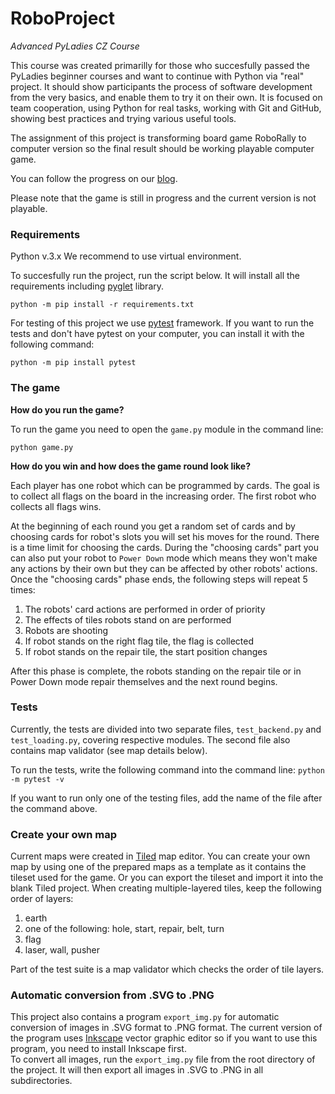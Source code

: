 # RoboProject
*Advanced PyLadies CZ Course*

This course was created primarilly for those who succesfully passed the PyLadies beginner courses and want to continue with Python via "real" project. It should show participants the process of software development from the very basics, and enable them to try it on their own. It is focused on team cooperation, using Python for real tasks, working with Git and GitHub, showing best practices and trying various useful tools. 

The assignment of this project is transforming board game RoboRally to computer version so the final result should be working playable computer game.

You can follow the progress on our [blog](https://roboprojekt.pyladies.cz/).

Please note that the game is still in progress and the current version is not playable.

### Requirements

Python v.3.x
We recommend to use virtual environment.

To succesfully run the project, run the script below. It will install all the requirements including [pyglet](https://bitbucket.org/pyglet/pyglet/wiki/Home) library.
```
python -m pip install -r requirements.txt
```

For testing of this project we use [pytest](https://docs.pytest.org/en/latest/) framework. If you want to run the tests and don't have pytest on your computer, you can install it with the following command:
```
python -m pip install pytest
```

### The game

**How do you run the game?**

To run the game you need to open the `game.py` module in the command line:
```
python game.py
```

**How do you win and how does the game round look like?**

Each player has one robot which can be programmed by cards. The goal is to collect all flags on the board in the increasing order. The first robot who collects all flags wins.

At the beginning of each round you get a random set of cards and by choosing cards for robot's slots you will set his moves for the round.
There is a time limit for choosing the cards. During the "choosing cards" part you can also put your robot to `Power Down` mode which means they won't make any actions by their own but they can be affected by other robots' actions. 
Once the "choosing cards" phase ends, the following steps will repeat 5 times:
1. The robots' card actions are performed in order of priority
2. The effects of tiles robots stand on are performed
3. Robots are shooting
4. If robot stands on the right flag tile, the flag is collected
5. If robot stands on the repair tile, the start position changes

After this phase is complete, the robots standing on the repair tile or in Power Down mode repair themselves and the next round begins.

### Tests

Currently, the tests are divided into two separate files, `test_backend.py` and `test_loading.py`, covering respective modules. The second file also contains map validator (see map details below).

To run the tests, write the following command into the command line: `python -m pytest -v` 

If you want to run only one of the testing files, add the name of the file after the command above. 

### Create your own map

Current maps were created in [Tiled](https://www.mapeditor.org/) map editor. 
You can create your own map by using one of the prepared maps as a template as it contains the tileset used for the game.
Or you can export the tileset and import it into the blank Tiled project.
When creating multiple-layered tiles, keep the following order of layers:
1. earth
2. one of the following: hole, start, repair, belt, turn
3. flag
4. laser, wall, pusher

Part of the test suite is a map validator which checks the order of tile layers.

### Automatic conversion from .SVG to .PNG

This project also contains a program `export_img.py` for automatic conversion of images in .SVG format to .PNG format. 
The current version of the program uses [Inkscape](https://inkscape.org/) vector graphic editor so if you want to use this program, you need to install Inkscape first.  
To convert all images, run the `export_img.py` file from the root directory of the project. It will then export all images in .SVG to .PNG in all subdirectories.

